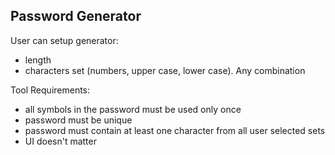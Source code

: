 ## Password Generator

User can setup generator:
- length
- characters set (numbers, upper case, lower case). Any combination

Tool Requirements:
- all symbols in the password must be used only once
- password must be unique
- password must contain at least one character from all user selected sets
- UI doesn't matter

